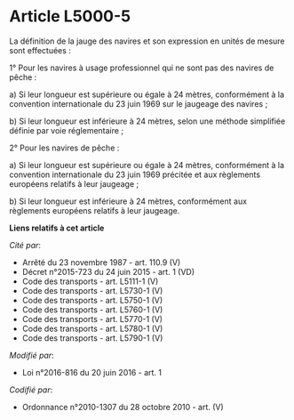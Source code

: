 # Article L5000-5

La définition de la jauge des navires et son expression en unités de mesure sont effectuées : 

1° Pour les navires à usage professionnel qui ne sont pas des navires de pêche : 

a) Si leur longueur est supérieure ou égale à 24 mètres, conformément à la convention internationale du 23 juin 1969 sur le
jaugeage des navires ; 

b) Si leur longueur est inférieure à 24 mètres, selon une méthode simplifiée définie par voie réglementaire ; 

2° Pour les navires de pêche : 

a) Si leur longueur est supérieure ou égale à 24 mètres, conformément à la convention internationale du 23 juin 1969 précitée
et aux règlements européens relatifs à leur jaugeage ; 

b) Si leur longueur est inférieure à 24 mètres, conformément aux règlements européens relatifs à leur jaugeage.

**Liens relatifs à cet article**

_Cité par_:

  - Arrêté du 23 novembre 1987 - art. 110.9 (V)
  - Décret n°2015-723 du 24 juin 2015 - art. 1 (VD)
  - Code des transports - art. L5111-1 (V)
  - Code des transports - art. L5730-1 (V)
  - Code des transports - art. L5750-1 (V)
  - Code des transports - art. L5760-1 (V)
  - Code des transports - art. L5770-1 (V)
  - Code des transports - art. L5780-1 (V)
  - Code des transports - art. L5790-1 (V)

_Modifié par_:

  - Loi n°2016-816 du 20 juin 2016 - art. 1

_Codifié par_:

  - Ordonnance n°2010-1307 du 28 octobre 2010 - art. (V)
